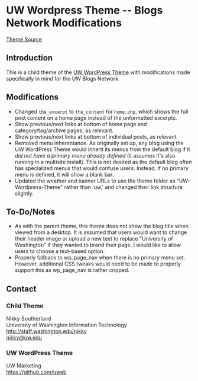 UW Wordpress Theme -- Blogs Network Modifications
=================================================

[Theme Source](https://github.com/allynfolksjr/UW-Wordpress-Blogs-Network)

Introduction
------------

This is a child theme of the [UW WordPress Theme](https://github.com/uweb/UW-Wordpress-Theme) with modifications made specifically in mind for the UW Blogs Network.

Modifications
-------------

* Changed `the_excerpt` to `the_content` for `home.php`, which shows the full post content on a home page instead of the unformatted excerpts.
* Show previous/next links at bottom of home page and category/tag/archive pages, as relevant.
* Show previous/next links at bottom of individual posts, as relevant.
* Removed menu inherentance. As originally set up, any blog using the UW WordPress Theme would inherit its menus from the default blog if it *did not have a primary menu already defined* (it assumes it's also running in a multisite install). This is not desired as the default blog often has specialized menus that would confuse users.  Instead, if no primary menu is defined, it will show a blank bar.
* Updated the weather and banner URLs to use the theme folder as "UW-Wordpress-Theme" rather than 'uw,' and changed their link structure slightly.

To-Do/Notes
-----------

* As with the parent theme, this theme does not show the blog title when viewed from a desktop. It is assumed that users would want to change their header image or upload a new text to replace "University of Washington" if they wanted to brand their page. I would like to allow users to choose a text-based option.
* Properly fallback to wp_page_nav when there is no primary menu set. However, additional CSS tweaks would need to be made to properly support this as wp_page_nav is rather cripped.


Contact
-------

### Child Theme

Nikky Southerland  
University of Washington Information Technology  
http://staff.washington.edu/nikky  
nikky@uw.edu  

### UW WordPress Theme

UW Marketing  
https://github.com/uweb

